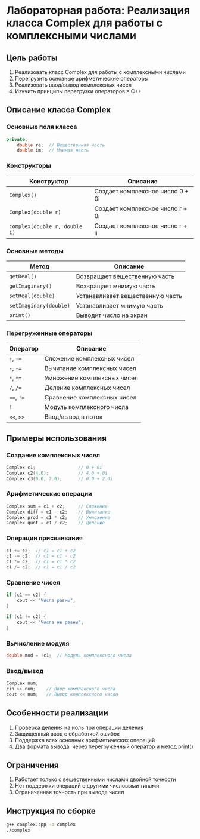 # Лабораторная работа: Реализация класса Complex для работы с комплексными числами

## Цель работы
1. Реализовать класс Complex для работы с комплексными числами
2. Перегрузить основные арифметические операторы
3. Реализовать ввод/вывод комплексных чисел
4. Изучить принципы перегрузки операторов в C++

## Описание класса Complex

### Основные поля класса
```cpp
private:
    double re;  // Вещественная часть
    double im;  // Мнимая часть
```

### Конструкторы
| Конструктор | Описание |
|------------|----------|
| `Complex()` | Создает комплексное число 0 + 0i |
| `Complex(double r)` | Создает комплексное число r + 0i |
| `Complex(double r, double i)` | Создает комплексное число r + ii |

### Основные методы
| Метод | Описание |
|-------|----------|
| `getReal()` | Возвращает вещественную часть |
| `getImaginary()` | Возвращает мнимую часть |
| `setReal(double)` | Устанавливает вещественную часть |
| `setImaginary(double)` | Устанавливает мнимую часть |
| `print()` | Выводит число на экран |

### Перегруженные операторы
| Оператор | Описание |
|----------|----------|
| `+`, `+=` | Сложение комплексных чисел |
| `-`, `-=` | Вычитание комплексных чисел |
| `*`, `*=` | Умножение комплексных чисел |
| `/`, `/=` | Деление комплексных чисел |
| `==`, `!=` | Сравнение комплексных чисел |
| `!` | Модуль комплексного числа |
| `<<`, `>>` | Ввод/вывод в поток |

## Примеры использования

### Создание комплексных чисел
```cpp
Complex c1;                // 0 + 0i
Complex c2(4.0);           // 4.0 + 0i
Complex c3(0.0, 2.0);      // 0.0 + 2.0i
```

### Арифметические операции
```cpp
Complex sum = c1 + c2;     // Сложение
Complex diff = c1 - c2;    // Вычитание
Complex prod = c1 * c2;    // Умножение
Complex quot = c1 / c2;    // Деление
```

### Операции присваивания
```cpp
c1 += c2;  // c1 = c1 + c2
c1 -= c2;  // c1 = c1 - c2
c1 *= c2;  // c1 = c1 * c2
c1 /= c2;  // c1 = c1 / c2
```

### Сравнение чисел
```cpp
if (c1 == c2) {
    cout << "Числа равны";
}

if (c1 != c2) {
    cout << "Числа не равны";
}
```

### Вычисление модуля
```cpp
double mod = !c1;  // Модуль комплексного числа
```

### Ввод/вывод
```cpp
Complex num;
cin >> num;    // Ввод комплексного числа
cout << num;   // Вывод комплексного числа
```

## Особенности реализации
1. Проверка деления на ноль при операции деления
2. Защищенный ввод с обработкой ошибок
3. Поддержка всех основных арифметических операций
4. Два формата вывода: через перегруженный оператор и метод print()

## Ограничения
1. Работает только с вещественными числами двойной точности
2. Нет поддержки операций с другими числовыми типами
3. Ограниченная точность при выводе чисел

## Инструкция по сборке
```bash
g++ complex.cpp -o complex
./complex
```